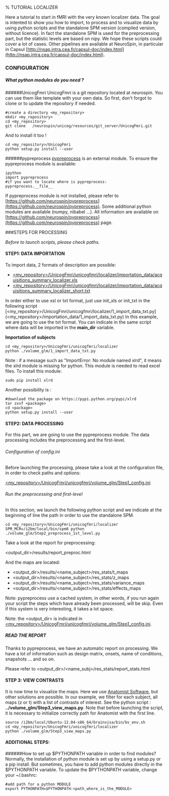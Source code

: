 % TUTORIAL LOCALIZER


Here a tutorial to start in fMRI with the very known localizer data. The goal is 
intented to show you how to import, to process and to visualize data by 
using python scripts and the standalone SPM version (compiled version, without licence).
In fact the standalone SPM is used for the preprocessing part, but the statistic levels 
are based on nipy.
We hope these scripts could cover a lot of cases. Other pipelines are available at 
NeuroSpin, in particular in Capsul [http://nsap.intra.cea.fr/capsul-doc/index.html](http://nsap.intra.cea.fr/capsul-doc/index.html).


### CONFIGURATION

##### What python modules do you need ?

######UnicogFmri
UnicogFmri is a git repository located at neurospin.
You can use them like template with your own data.
So first, don't forgot to clone or to update the repository if needed.

    #create a directory <my_repository>
    mkdir <my_repository>
    cd <my_repository>
    git clone   /neurospin/unicog/resources/git_server/UnicogFmri.git

And to install it too !

    cd <my_repository>/UnicogFmri
    python setup.py install --user


######pypreprocess
[pypreprocess](https://github.com/neurospin/pypreprocess) is an external module.
To ensure the pypreprocess module is available:

    ipython
    import pypreprocess
    #if you want to locate where is pypreprocess:
    pypreprocess.__file__ 

If pypreprocess module is not installed, please refer to [https://github.com/neurospin/pypreprocess](https://github.com/neurospin/pypreprocess).
Some additional python modules are available (numpy, nibabel ...). All information are available 
on [https://github.com/neurospin/pypreprocess](https://github.com/neurospin/pypreprocess) page.

###STEPS FOR PROCESSING

*Before to launch scripts, please check paths.*

#### STEP1: DATA IMPORTATION

To import data, 2 formats of description are possible: 

 * [&lt;my_repository&gt;/UnicogFmri/unicogfmri/localizer/importation_data/acquisitions_summary_localizer.xls](../importation_data/acquisitions_summary_localizer.xls)
 * [&lt;my_repository&gt;/UnicogFmri/unicogfmri/localizer/importation_data/acquisitions_summary_localizer_short.txt](../importation_data/acquisitions_summary_localizer_short.txt)


In order either to use xsl or txt format, just use init_xls or init_txt in the following script [<my_repository>/UnicogFmri/unicogfmri/localizer/1_import_data_txt.py](<my_repository>/importation_data/1_import_data_txt.py)
In this example, we are going to use the txt format.
You can indicate in the same script where data will be imported in the **main_dir** variable.



**Importation of subjects**

    cd <my_repository>/UnicogFmri/unicogfmri/localizer
    python ./volume_glm/1_import_data_txt.py


Note : if  a message such as "ImportError: No module named xlrd", it means the
xlrd module is missing for python. This module is needed to read excel files.
To install this module:

    sudo pip install xlrd
    
Another possibility is :
    
    #download the package on https://pypi.python.org/pypi/xlrd
    tar zxvf <package>
    cd <package>
    python setup.py install --user 


#### STEP2: DATA PROCESSING
For this part, we are going to use the pypreprocess module. The data
processing includes the preprocessing and the first-level. 
 
###### Configuration of config.ini
Before launching the processing, please take a look at the configuration file, 
in order to check paths and options: 
    
[&lt;my_repository&gt;/UnicogFmri/unicogfmri/volume_glm/Step1_config.ini](../volume_glm/Step1_config.ini)


###### Run the preprocessing and first-level
In this section, we launch the following python script and we indicate at the
beginning of line the path in order to use the standalone SPM.

    cd <my_repository>/UnicogFmri/unicogfmri/localizer
    SPM_MCR=/i2bm/local/bin/spm8 python ./volume_glm/Step2_preprocess_1st_level.py

Take a look at the report for preprocessing:

&lt;output_dir&gt;/results/report_preproc.html

And the maps are located:

 * &lt;output_dir&gt;/results/&lt;name_subject&gt;/res_stats/t_maps
 * &lt;output_dir&gt;/results/&lt;name_subject&gt;/res_stats/z_maps
 * &lt;output_dir&gt;/results/&lt;name_subject&gt;/res_stats/variance_maps
 * &lt;output_dir&gt;/results/&lt;name_subject&gt;/res_stats/effects_maps

Note: pypreprocess use a cached system, in other words, if you run again your script
the steps which have already been processed, will be skip. Even if this system
is very interesting, it takes a lot space.

Note: the &lt;output_dir&gt; is indicated in [&lt;my_repository&gt;/UnicogFmri/unicogfmri/volume_glm/Step1_config.ini](../volume_glm/Step1_config.ini).

##### READ THE REPORT
Thanks to pypreprocess, we have an automatic report on processing.
We have a lot of information such as design matrix, onsets, name of conditions, 
snapshots  ... and so on.
 
Please refer to &lt;output_dir&gt;/&lt;name_subj&gt;/res_stats/report_stats.html


#### STEP 3: VIEW CONTRASTS
It is now time to visualize the maps. Here we use [Anatomist Software](http://brainvisa.info/doc/anatomist-4.4/ana_training/en/html/index.html#ana_training%book),
but other solutions are possible. In our example, we filter for each subject, 
all maps (z or t) with a list of contrasts of interest. See the python script : 
**../volume_glm/Step3_view_maps.py**. Note that before launching the script, 
it is necessary to initialize correctly path for Anatomist with the first line.

    source /i2bm/local/Ubuntu-12.04-x86_64/brainvisa/bin/bv_env.sh
    cd <my_repository>/UnicogFmri/unicogfmri/localizer
    python ./volume_glm/Step3_view_maps.py


#### ADDITIONAL STEPS:
######How to set up $PYTHONPATH variable in order to find modules?
Normally, the installation of python module is set up by using a setup.py or
a pip install. But sometimes, you have to add python modules directly in the $PYTHONPATH variable.
To update the $PYTHONPATH variable, change your ~/.bashrc:
    
    #add path for a python MODULE 
    export PYTHONPATH=$PYTHONPATH:<path_where_is_the_MODULE>



